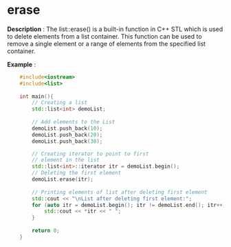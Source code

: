 # erase

**Description** : The list::erase() is a built-in function in C++ STL which is used to delete elements from a list container. This function can be used to remove a single element or a range of elements from the specified list container.
 
**Example** :
```cpp
    #include<iostream>
    #include<list>
    
    int main(){
        // Creating a list 
        std::list<int> demoList; 
      
        // Add elements to the List 
        demoList.push_back(10); 
        demoList.push_back(20); 
        demoList.push_back(30); 

        // Creating iterator to point to first 
        // element in the list 
        std::list<int>::iterator itr = demoList.begin(); 
        // Deleting the first element 
        demoList.erase(itr); 
      
        // Printing elements of list after deleting first element 
        std::cout << "\nList after deleting first element:"; 
        for (auto itr = demoList.begin(); itr != demoList.end(); itr++) { 
            std::cout << *itr << " "; 
        } 
        
        return 0;
    }
```
